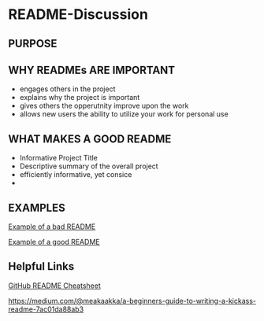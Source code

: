 # README-Discussion

## PURPOSE

## WHY READMEs ARE IMPORTANT
- engages others in the project
- explains why the project is important
- gives others the opperutnity improve upon the work
- allows new users the ability to utilize your work for personal use

## WHAT MAKES A GOOD README
- Informative Project Title
- Descriptive summary of the overall project
- efficiently informative, yet consice 
- 

## EXAMPLES
[Example of a bad README](https://github.com/sinwar/flaskr)

[Example of a good README](https://github.com/sindresorhus/pageres)

## Helpful Links
[GitHub README Cheatsheet](https://github.com/adam-p/markdown-here/wiki/Markdown-Cheatsheet)

https://medium.com/@meakaakka/a-beginners-guide-to-writing-a-kickass-readme-7ac01da88ab3

